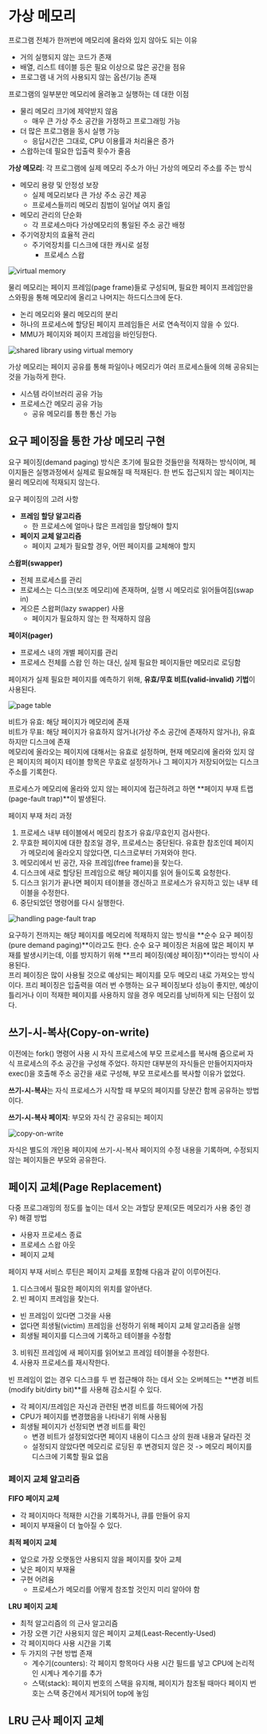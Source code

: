 # 가상 메모리 
프로그램 전체가 한꺼번에 메모리에 올라와 있지 않아도 되는 이유 
- 거의 실행되지 않는 코드가 존재
- 배열, 리스트 테이블 등은 필요 이상으로 많은 공간을 점유
- 프로그램 내 거의 사용되지 않는 옵션/기능 존재 

프로그램의 일부분만 메모리에 올려놓고 실행하는 데 대한 이점
- 물리 메모리 크기에 제약받지 않음
    - 매우 큰 가상 주소 공간을 가정하고 프로그래밍 가능
- 더 많은 프로그램을 동시 실행 가능
    - 응답시간은 그대로, CPU 이용률과 처리율은 증가 
- 스왑하는데 필요한 입출력 횟수가 줄음

**가상 메모리**: 각 프로그램에 실제 메모리 주소가 아닌 가상의 메모리 주소를 주는 방식
- 메모리 용량 및 안정성 보장
    - 실제 메모리보다 큰 가상 주소 공간 제공
    - 프로세스들끼리 메모리 침범이 일어날 여지 줄임
- 메모리 관리의 단순화
    - 각 프로세스마다 가상메모리의 통일된 주소 공간 배정
- 주기억장치의 효율적 관리 
    - 주기억장치를 디스크에 대한 캐시로 설정
        - 프로세스 스왑

![virtual memory](virtual-memory.png)

물리 메모리는 페이지 프레임(page frame)들로 구성되며, 필요한 페이지 프레임만을 스와핑을 통해 메모리에 올리고 나머지는 하드디스크에 둔다. 
- 논리 메모리와 물리 메모리의 분리 
- 하나의 프로세스에 할당된 페이지 프레임들은 서로 연속적이지 않을 수 있다.
- MMU가 페이지와 페이지 프레임을 바인딩한다. 

![shared library using virtual memory](virtual-memory-shared-library.png)

가상 메모리는 페이지 공유를 통해 파일이나 메모리가 여러 프로세스들에 의해 공유되는 것을 가능하게 한다. 
- 시스템 라이브러리 공유 가능
- 프로세스간 메모리 공유 가능
    - 공유 메모리를 통한 통신 가능

## 요구 페이징을 통한 가상 메모리 구현 
요구 페이징(demand paging) 방식은 초기에 필요한 것들만을 적재하는 방식이며, 페이지들은 실행과정에서 실제로 필요해질 때 적재된다. 한 번도 접근되지 않는 페이지는 물리 메모리에 적재되지 않는다. 

요구 페이징의 고려 사항 
- **프레임 할당 알고리즘**
    - 한 프로세스에 얼마나 많은 프레임을 할당해야 할지 
- **페이지 교체 알고리즘**
    - 페이지 교체가 필요할 경우, 어떤 페이지를 교체해야 할지

**스왑퍼(swapper)**
- 전체 프로세스를 관리 
- 프로세스는 디스크(보조 메모리)에 존재하며, 실행 시 메모리로 읽어들여짐(swap in)
- 게으른 스왑퍼(lazy swapper) 사용
    - 페이지가 필요하지 않는 한 적재하지 않음

**페이저(pager)**
- 프로세스 내의 개별 페이지를 관리 
- 프로세스 전체를 스왑 인 하는 대신, 실제 필요한 페이지들만 메모리로 로딩함

페이저가 실제 필요한 페이지를 예측하기 위해, **유효/무효 비트(valid-invalid) 기법**이 사용된다. 

![page table](virtual-memory-page-table.png)

비트가 유효: 해당 페이지가 메모리에 존재<br>
비트가 무표: 해당 페이지가 유효하지 않거나(가상 주소 공간에 존재하지 않거나), 유효하지만 디스크에 존재<br>
메모리에 올라오는 페이지에 대해서는 유효로 설정하며, 현재 메모리에 올라와 있지 않은 페이지의 페이지 테이블 항목은 무효로 설정하거나 그 페이지가 저장되어있는 디스크 주소를 기록한다. 

프로세스가 메모리에 올라와 있지 않는 페이지에 접근하려고 하면 **페이지 부재 트랩(page-fault trap)**이 발생된다.

페이지 부재 처리 과정
1. 프로세스 내부 테이블에서 메모리 참조가 유효/무효인지 검사한다.  
2. 무효한 페이지에 대한 참조일 경우, 프로세스는 중단된다. 유효한 참조인데 페이지가 메모리에 올라오지 않았다면, 디스크로부터 가져와야 한다. 
3. 메모리에서 빈 공간, 자유 프레임(free frame)을 찾는다. 
4. 디스크에 새로 할당된 프레임으로 해당 페이지를 읽어 들이도록 요청한다. 
5. 디스크 읽기가 끝나면 페이지 테이블을 갱신하고 프로세스가 유지하고 있는 내부 테이블을 수정한다. 
6. 중단되었던 명령어를 다시 실행한다. 

![handling page-fault trap](page-fault-trap-handling.png)

요구하기 전까지는 해당 페이지를 메모리에 적재하지 않는 방식을 **순수 요구 페이징(pure demand paging)**이라고도 한다. 순수 요구 페이징은 처음에 많은 페이지 부재를 발생시키는데, 이를 방지하기 위해 **프리 페이징(예상 페이징)**이라는 방식이 사용된다.<br>
프리 페이징은 많이 사용될 것으로 예상되는 페이지를 모두 메모리 내로 가져오는 방식이다. 프리 페이징은 입출력을 여러 번 수행하는 요구 페이징보다 성능이 좋지만, 예상이 틀리거나 이미 적재한 페이지를 사용하지 않을 경우 메모리를 낭비하게 되는 단점이 있다. 

## 쓰기-시-복사(Copy-on-write)
이전에는 fork() 명령어 사용 시 자식 프로세스에 부모 프로세스를 복사해 줌으로써 자식 프로세스의 주소 공간을 구성해 주었다. 하지만 대부분의 자식들은 만들어지자마자 exec()을 호출해 주소 공간을 새로 구성해, 부모 프로세스를 복사할 이유가 없었다. 

**쓰기-시-복사**는 자식 프로세스가 시작할 때 부모의 페이지를 당분간 함께 공유하는 방법이다. 

**쓰기-시-복사 페이지**: 부모와 자식 간 공유되는 페이지 

![copy-on-write](copy-on-write.png)

자식은 별도의 개인용 페이지에 쓰기-시-복사 페이지의 수정 내용을 기록하며, 수정되지 않는 페이지들은 부모와 공유한다. 

## 페이지 교체(Page Replacement)
다중 프로그래밍의 정도를 높이는 데서 오는 과할당 문제(모든 메모리가 사용 중인 경우) 해결 방법
- 사용자 프로세스 종료
- 프로세스 스왑 아웃 
- 페이지 교체

페이지 부재 서비스 루틴은 페이지 교체를 포함해 다음과 같이 이루어진다. 
1. 디스크에서 필요한 페이지의 위치를 알아낸다. 
2. 빈 페이지 프레임을 찾는다. 
- 빈 프레임이 있다면 그것을 사용
- 없다면 희생될(victim) 프레임을 선정하기 위해 페이지 교체 알고리즘을 실행
- 희생될 페이지를 디스크에 기록하고 테이블을 수정함
3. 비워진 프레임에 새 페이지를 읽어보고 프레임 테이블을 수정한다. 
4. 사용자 프로세스를 재시작한다. 

빈 프레임이 없는 경우 디스크를 두 번 접근해야 하는 데서 오는 오버헤드는 **변경 비트(modify bit/dirty bit)**를 사용해 감소시킬 수 있다. 
- 각 페이지/프레임은 자신과 관련된 변경 비트를 하드웨어에 가짐
- CPU가 페이지를 변경했음을 나타내기 위해 사용됨
- 희생될 페이지가 선정되면 변경 비트를 확인
    - 변경 비트가 설정되었다면 페이지 내용이 디스크 상의 원래 내용과 달라진 것
    - 설정되지 않았다면 메모리로 로딩된 후 변경되지 않은 것 -> 메모리 페이지를 디스크에 기록할 필요 없음 

### 페이지 교체 알고리즘 
**FIFO 페이지 교체**
- 각 페이지마다 적재한 시간을 기록하거나, 큐를 만들어 유지 
- 페이지 부재율이 더 높아질 수 있다. 

**최적 페이지 교체**
- 앞으로 가장 오랫동안 사용되지 않을 페이지를 찾아 교체
- 낮은 페이지 부재율
- 구현 어려움 
    - 프로세스가 메모리를 어떻게 참조할 것인지 미리 알아야 함 

**LRU 페이지 교체**
- 최적 알고리즘의 의 근사 알고리즘 
- 가장 오랜 기간 사용되지 않은 페이지 교체(Least-Recently-Used)
- 각 페이지마다 사용 시간을 기록 
- 두 가지의 구현 방법 존재
    - 계수기(counters): 각 페이지 항목마다 사용 시간 필드를 넣고 CPU에 논리적인 시계나 계수기를 추가
    - 스택(stack): 페이지 번호의 스택을 유지해, 페이지가 참조될 때마다 페이지 번호는 스택 중간에서 제거되어 top에 놓임

**LRU 근사 페이지 교체**
- 
